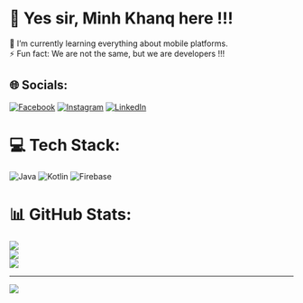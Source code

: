 # 💫 Yes sir, Minh Khanq here !!!
🌱 I’m currently learning everything about mobile platforms.
<br>
⚡ Fun fact: We are not the same, but we are developers !!!

## 🌐 Socials:
[![Facebook](https://img.shields.io/badge/Facebook-%231877F2.svg?logo=Facebook&logoColor=white)](https://www.facebook.com/decoutkhanqindev/) [![Instagram](https://img.shields.io/badge/Instagram-%23E4405F.svg?logo=Instagram&logoColor=white)](https://www.instagram.com/decoutkhanqindev/) [![LinkedIn](https://img.shields.io/badge/LinkedIn-%230077B5.svg?logo=linkedin&logoColor=white)](https://www.linkedin.com/in/decoutkhanqindev/) 

# 💻 Tech Stack:
![Java](https://img.shields.io/badge/java-%23ED8B00.svg?style=plastic&logo=openjdk&logoColor=white) ![Kotlin](https://img.shields.io/badge/kotlin-%237F52FF.svg?style=plastic&logo=kotlin&logoColor=white) ![Firebase](https://img.shields.io/badge/firebase-%23039BE5.svg?style=plastic&logo=firebase)

# 📊 GitHub Stats:
![](https://github-readme-stats.vercel.app/api?username=decoutkhanqindev&theme=one_dark_pro&hide_border=false&include_all_commits=false&count_private=false)<br/>
![](https://github-readme-streak-stats.herokuapp.com/?user=decoutkhanqindev&theme=one_dark_pro&hide_border=false)<br/>
![](https://github-readme-stats.vercel.app/api/top-langs/?username=decoutkhanqindev&theme=one_dark_pro&hide_border=false&include_all_commits=false&count_private=false&layout=compact)

---
[![](https://visitcount.itsvg.in/api?id=decoutkhanqindev&label=Profile%20Views&color=1&icon=0&pretty=true)](https://visitcount.itsvg.in)

<!-- Proudly created with GPRM ( https://gprm.itsvg.in ) -->
